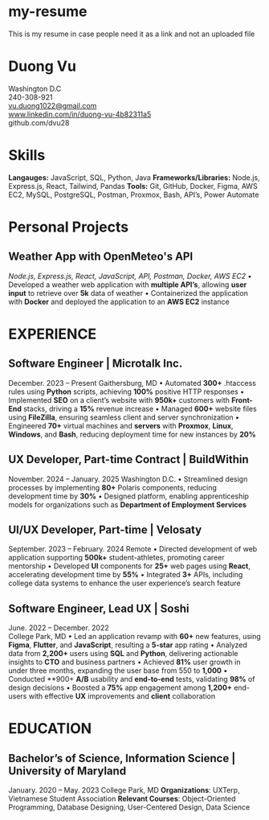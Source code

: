 # my-resume
This is my resume in case people need it as a link and not an uploaded file

# Duong Vu
Washington D.C <br />
240-308-921 <br />
vu.duong1022@gmail.com <br />
www.linkedin.com/in/duong-vu-4b82311a5 <br />
github.com/dvu28 <br />

# Skills
**Langauges:**  JavaScript, SQL, Python, Java
**Frameworks/Libraries:**  Node.js, Express.js, React, Tailwind, Pandas
**Tools:** Git, GitHub, Docker, Figma, AWS EC2, MySQL, PostgreSQL, Postman, Proxmox, Bash, API’s, Power Automate

# Personal Projects
## Weather App with OpenMeteo's API
*Node.js, Express.js, React, JavaScript, API, Postman, Docker, AWS EC2*
• Developed a weather web application with **multiple API’s**, allowing **user input** to retrieve over **5k** data of weather 
• Containerized the application with **Docker** and deployed the application to an **AWS EC2** instance

# EXPERIENCE
## Software Engineer | Microtalk Inc. 
December. 2023 – Present
Gaithersburg, MD 
• Automated **300+** .htaccess rules using **Python** scripts, achieving **100%** positive HTTP responses 
• Implemented **SEO** on a client’s website with **950k+** customers with **Front-End** stacks, driving a **15%** revenue increase 
• Managed **600+** website files using **FileZilla**, ensuring seamless client and server synchronization 
• Engineered **70+** virtual machines and **servers** with **Proxmox**, **Linux**, **Windows**, and **Bash**, reducing deployment time 
for new instances by **20%**

## UX Developer, Part-time Contract | BuildWithin 
November. 2024 – January. 2025 
Washington D.C.
• Streamlined design processes by implementing **80+** Polaris components, reducing development time by **30%** 
• Designed platform, enabling apprenticeship models for organizations such as **Department of Employment Services**

## UI/UX Developer, Part-time | Velosaty 
September. 2023 – February. 2024
Remote
• Directed development of web application supporting **500k+** student-athletes, promoting career mentorship 
• Developed **UI** components for **25+** web pages using **React**, accelerating development time by **55%** 
• Integrated **3+** APIs, including college data systems to enhance the user experience’s search feature

## Software Engineer, Lead UX | Soshi 
June. 2022 – December. 2022  
College Park, MD 
• Led an application revamp with **60+** new features, using **Figma**, **Flutter**, and **JavaScript**, resulting a **5-star** app rating 
• Analyzed data from **2,200+** users using **SQL** and **Python**, delivering actionable insights to **CTO** and business partners 
• Achieved **81%** user growth in under three months, expanding the user base from 550 to **1,000** 
• Conducted **900+ **A/B** usability and **end-to-end** tests, validating **98%** of design decisions 
• Boosted a **75%** app engagement among **1,200+** end-users with effective **UX** improvements and **client** collaboration

# EDUCATION 
## Bachelor’s of Science, Information Science | University of Maryland 
January. 2020 – May. 2023
College Park, MD
**Organizations**: UXTerp, Vietnamese Student Association 
**Relevant Courses**: Object-Oriented Programming, Database Designing, User-Centered Design, Data Science

